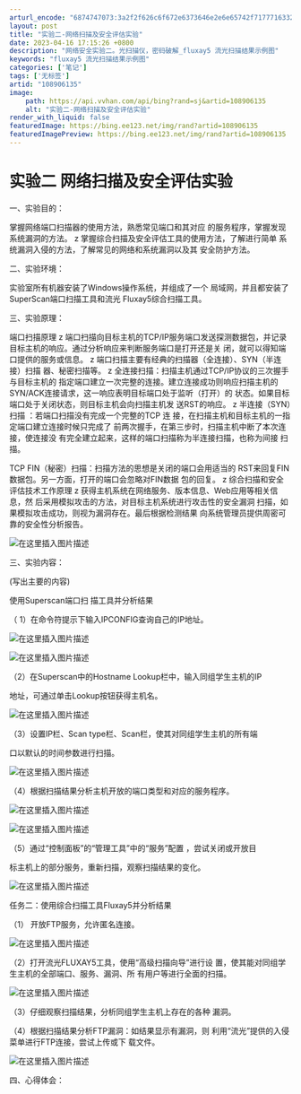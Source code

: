 ```yaml
---
arturl_encode: "6874747073:3a2f2f626c6f672e6373646e2e6e65742f717771633236322f:61727469636c652f64657461696c732f313038393036313335"
layout: post
title: "实验二-网络扫描及安全评估实验"
date: 2023-04-16 17:15:26 +0800
description: "网络安全实验二。光扫描仪，密码破解_fluxay5 流光扫描结果示例图"
keywords: "fluxay5 流光扫描结果示例图"
categories: ['笔记']
tags: ['无标签']
artid: "108906135"
image:
    path: https://api.vvhan.com/api/bing?rand=sj&artid=108906135
    alt: "实验二-网络扫描及安全评估实验"
render_with_liquid: false
featuredImage: https://bing.ee123.net/img/rand?artid=108906135
featuredImagePreview: https://bing.ee123.net/img/rand?artid=108906135
---
```


# 实验二 网络扫描及安全评估实验

一、实验目的：
  
掌握网络端口扫描器的使用方法，熟悉常见端口和其对应 的服务程序，掌握发现系统漏洞的方法。 z 掌握综合扫描及安全评估工具的使用方法，了解进行简单 系统漏洞入侵的方法，了解常见的网络和系统漏洞以及其 安全防护方法。
  
二、实验环境：
  
实验室所有机器安装了Windows操作系统，并组成了一个 局域网，并且都安装了SuperScan端口扫描工具和流光 Fluxay5综合扫描工具。
  
三、实验原理：
  
端口扫描原理 z 端口扫描向目标主机的TCP/IP服务端口发送探测数据包，并记录 目标主机的响应。通过分析响应来判断服务端口是打开还是关 闭，就可以得知端口提供的服务或信息。 z 端口扫描主要有经典的扫描器（全连接）、SYN（半连接）扫描 器、秘密扫描等。 z 全连接扫描：扫描主机通过TCP/IP协议的三次握手与目标主机的 指定端口建立一次完整的连接。建立连接成功则响应扫描主机的 SYN/ACK连接请求，这一响应表明目标端口处于监听（打开）的 状态。如果目标端口处于关闭状态，则目标主机会向扫描主机发 送RST的响应。 z 半连接（SYN）扫描 ：若端口扫描没有完成一个完整的TCP 连 接，在扫描主机和目标主机的一指定端口建立连接时候只完成了 前两次握手，在第三步时，扫描主机中断了本次连接，使连接没 有完全建立起来，这样的端口扫描称为半连接扫描，也称为间接 扫描。
  
TCP FIN（秘密）扫描：扫描方法的思想是关闭的端口会用适当的 RST来回复FIN数据包。另一方面，打开的端口会忽略对FIN数据 包的回复。 z 综合扫描和安全评估技术工作原理 z 获得主机系统在网络服务、版本信息、Web应用等相关信息，然 后采用模拟攻击的方法，对目标主机系统进行攻击性的安全漏洞 扫描，如果模拟攻击成功，则视为漏洞存在。最后根据检测结果 向系统管理员提供周密可靠的安全性分析报告。
  
![在这里插入图片描述](https://i-blog.csdnimg.cn/blog_migrate/7b7ba732f21f1e51bc36de12008293eb.png#pic_center)

三、实验内容：
  
(写出主要的内容)
  
使用Superscan端口扫 描工具并分析结果
  
（ 1）在命令符提示下输入IPCONFIG查询自己的IP地址。
  
![在这里插入图片描述](https://i-blog.csdnimg.cn/blog_migrate/5b7e318458a5c2bc5c2ef40c83490571.png#pic_center)

![在这里插入图片描述](https://i-blog.csdnimg.cn/blog_migrate/4bbd8fe2d93e42a1a95f8ec6cf181bce.png#pic_center)

（2）在Superscan中的Hostname Lookup栏中，输入同组学生主机的IP
  
地址，可通过单击Lookup按钮获得主机名。

![在这里插入图片描述](https://i-blog.csdnimg.cn/blog_migrate/52c6f08c01ff1271214dd7aff83c4a1c.png#pic_center)

（3）设置IP栏、Scan type栏、Scan栏，使其对同组学生主机的所有端
  
口以默认的时间参数进行扫描。
  
![在这里插入图片描述](https://i-blog.csdnimg.cn/blog_migrate/70689e0238a45f60f76fbe16598e567d.png#pic_center)

（4）根据扫描结果分析主机开放的端口类型和对应的服务程序。
  
![在这里插入图片描述](https://i-blog.csdnimg.cn/blog_migrate/8aac9bc89559418dd3788e6bb5d0e1d8.png#pic_center)
  
![在这里插入图片描述](https://i-blog.csdnimg.cn/blog_migrate/5fc4d37fede95b08d80971041afea2c3.png#pic_center)

（5）通过“控制面板”的“管理工具”中的“服务”配置 ，尝试关闭或开放目
  
标主机上的部分服务，重新扫描，观察扫描结果的变化。
  
![在这里插入图片描述](https://i-blog.csdnimg.cn/blog_migrate/6f0a0efe1640eb6964bfea421cc6cf86.png#pic_center)

任务二：使用综合扫描工具Fluxay5并分析结果
  
（1） 开放FTP服务，允许匿名连接。
  
![在这里插入图片描述](https://i-blog.csdnimg.cn/blog_migrate/ea3d34fe91d592ec5c00a4be7a24a7ff.png#pic_center)

（2）打开流光FLUXAY5工具，使用“高级扫描向导”进行设 置，使其能对同组学生主机的全部端口、服务、漏洞、所 有用户等进行全面的扫描。
  
![在这里插入图片描述](https://i-blog.csdnimg.cn/blog_migrate/1f862acafc769a796ae8a435fbe49847.png#pic_center)

（3）仔细观察扫描结果，分析同组学生主机上存在的各种 漏洞。
  
（4）根据扫描结果分析FTP漏洞：如结果显示有漏洞，则 利用“流光”提供的入侵菜单进行FTP连接，尝试上传或下 载文件。
  
![在这里插入图片描述](https://i-blog.csdnimg.cn/blog_migrate/764b226ddbcaa83a0d1708ab05c94d96.png#pic_center)

四、心得体会：